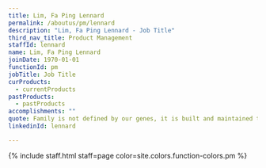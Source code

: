 ```yaml
---
title: Lim, Fa Ping Lennard
permalink: /aboutus/pm/lennard
description: "Lim, Fa Ping Lennard - Job Title"
third_nav_title: Product Management
staffId: lennard
name: Lim, Fa Ping Lennard
joinDate: 1970-01-01
functionId: pm
jobTitle: Job Title
curProducts:
  - currentProducts
pastProducts:
  - pastProducts
accomplishments: ""
quote: Family is not defined by our genes, it is built and maintained through love.
linkedinId: lennard

---
```


{% include staff.html staff=page color=site.colors.function-colors.pm %}
